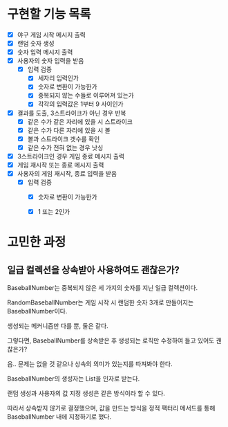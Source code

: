 # 구현할 기능 목록

- [x] 야구 게임 시작 메시지 출력
- [x] 랜덤 숫자 생성
- [x] 숫자 입력 메시지 출력
- [x] 사용자의 숫자 입력을 받음
  - [x] 입력 검증
    - [x] 세자리 입력인가
    - [x] 숫자로 변환이 가능한가
    - [x] 중복되지 않는 수들로 이루어져 있는가
    - [x] 각각의 입력값은 1부터 9 사이인가
- [x] 결과를 도출, 3스트라이크가 아닌 경우 반복
  - [x] 같은 수가 같은 자리에 있을 시 스트라이크
  - [x] 같은 수가 다른 자리에 있을 시 볼
  - [x] 볼과 스트라이크 갯수를 확인
  - [x] 같은 수가 전혀 없는 경우 낫싱
- [x] 3스트라이크인 경우 게임 종료 메시지 출력
- [x] 게임 재시작 또는 종료 메시지 출력
- [x] 사용자의 게임 재시작, 종료 입력을 받음
  - [x] 입력 검증
    - [x] 숫자로 변환이 가능한가
    - [x] 1 또는 2인가



# 고민한 과정

## 일급 컬렉션을 상속받아 사용하여도 괜찮은가?

BaseballNumber는 중복되지 않은 세 가지의 숫자를 지닌 일급 컬렉션이다.

RandomBaseballNumber는 게임 시작 시 랜덤한 숫자 3개로 만들어지는 BaseballNumber이다.

생성되는 메커니즘만 다를 뿐, 둘은 같다.

그렇다면, BaseballNumber를 상속받은 후 생성되는 로직만 수정하여 들고 있어도 괜찮은가?

음.. 문제는 없을 것 같으나 상속의 의미가 있는지를 따져봐야 한다.

BaseballNumber의 생성자는 List<Integer>을 인자로 받는다.

랜덤 생성과 사용자의 값 지정 생성은 같은 방식이라 할 수 있다.

따라서 상속받지 않기로 결정했으며, 값을 만드는 방식을 정적 팩터리 메서드를 통해 BaseballNumber 내에 지정하기로 했다.